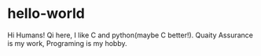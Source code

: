 # hello-world

Hi Humans!
Qi here, I like C and python(maybe C better!).
Quaity Assurance is my work,
Programing is my hobby.
